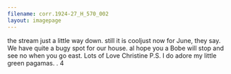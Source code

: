 ```yaml
---
filename: corr.1924-27_H_570_002
layout: imagepage
---
```


the stream just a little way down.
still it is cooljust now for June, they
say. We have quite a bugy spot
for our house.
al hope you a Bobe will stop and
see no when you go east.
Lots of Love
Christine
P.S. I do adore my little green
pagamas.
.
4

